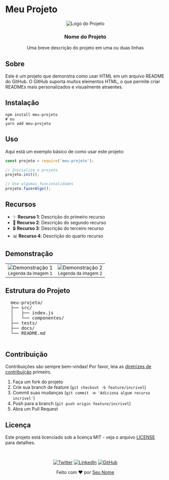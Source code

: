 # Meu Projeto

<div align="center">
  <img src="https://via.placeholder.com/150" alt="Logo do Projeto">
  <h3>Nome do Projeto</h3>
  <p>Uma breve descrição do projeto em uma ou duas linhas</p>
</div>

<div>
  <h2>Sobre</h2>
  <p>Este é um projeto que demonstra como usar HTML em um arquivo README do GitHub. O GitHub suporta muitos elementos HTML, o que permite criar READMEs mais personalizados e visualmente atraentes.</p>
</div>

<div>
  <h2>Instalação</h2>
  <pre><code>npm install meu-projeto
# ou
yarn add meu-projeto</code></pre>
</div>

<div>
  <h2>Uso</h2>
  <p>Aqui está um exemplo básico de como usar este projeto:</p>

```javascript
const projeto = require('meu-projeto');

// Inicialize o projeto
projeto.init();

// Use algumas funcionalidades
projeto.fazerAlgo();
```
</div>

<div>
  <h2>Recursos</h2>
  <ul>
    <li>✨ <strong>Recurso 1</strong>: Descrição do primeiro recurso</li>
    <li>🚀 <strong>Recurso 2</strong>: Descrição do segundo recurso</li>
    <li>🔒 <strong>Recurso 3</strong>: Descrição do terceiro recurso</li>
    <li>📊 <strong>Recurso 4</strong>: Descrição do quarto recurso</li>
  </ul>
</div>

<div>
  <h2>Demonstração</h2>
  <table>
    <tr>
      <td align="center">
        <img src="https://via.placeholder.com/300x200" alt="Demonstração 1">
        <br>
        <sub>Legenda da imagem 1</sub>
      </td>
      <td align="center">
        <img src="https://via.placeholder.com/300x200" alt="Demonstração 2">
        <br>
        <sub>Legenda da imagem 2</sub>
      </td>
    </tr>
  </table>
</div>

<div>
  <h2>Estrutura do Projeto</h2>
  <pre>
  meu-projeto/
  ├── src/
  │   ├── index.js
  │   └── componentes/
  ├── tests/
  ├── docs/
  └── README.md
  </pre>
</div>

<div>
  <h2>Contribuição</h2>
  <p>Contribuições são sempre bem-vindas! Por favor, leia as <a href="CONTRIBUTING.md">diretrizes de contribuição</a> primeiro.</p>

  <ol>
    <li>Faça um fork do projeto</li>
    <li>Crie sua branch de feature (<code>git checkout -b feature/incrivel</code>)</li>
    <li>Commit suas mudanças (<code>git commit -m 'Adiciona algum recurso incrível'</code>)</li>
    <li>Push para a branch (<code>git push origin feature/incrivel</code>)</li>
    <li>Abra um Pull Request</li>
  </ol>
</div>

<div>
  <h2>Licença</h2>
  <p>Este projeto está licenciado sob a licença MIT - veja o arquivo <a href="LICENSE">LICENSE</a> para detalhes.</p>
</div>

<div align="center">
  <br>
  <p>
    <a href="https://twitter.com/seuperfil"><img src="https://img.shields.io/badge/Twitter-1DA1F2?style=for-the-badge&logo=twitter&logoColor=white" alt="Twitter"></a>
    <a href="https://linkedin.com/in/seuperfil"><img src="https://img.shields.io/badge/LinkedIn-0077B5?style=for-the-badge&logo=linkedin&logoColor=white" alt="LinkedIn"></a>
    <a href="https://github.com/seuperfil"><img src="https://img.shields.io/badge/GitHub-100000?style=for-the-badge&logo=github&logoColor=white" alt="GitHub"></a>
  </p>
  <p>Feito com ❤️ por <a href="https://github.com/seuperfil">Seu Nome</a></p>
</div>
